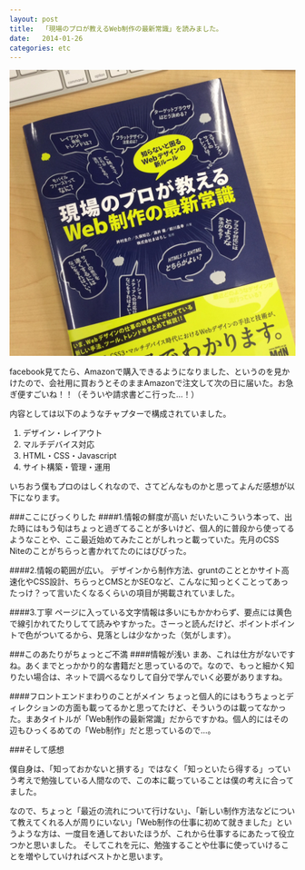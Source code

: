 ```yaml
---
layout: post
title:  「現場のプロが教えるWeb制作の最新常識」を読みました。
date:   2014-01-26
categories: etc
---
```


![現場のプロが教えるWeb制作の最新常識](/assets/images/img_20130126.jpg)

facebook見てたら、Amazonで購入できるようになりました、というのを見かけたので、会社用に買おうとそのままAmazonで注文して次の日に届いた。お急ぎ便すごいね！！（そういや請求書どこ行った…！）

内容としては以下のようなチャプターで構成されていました。

1. デザイン・レイアウト
2. マルチデバイス対応
3. HTML・CSS・Javascript
4. サイト構築・管理・運用

いちおう僕もプロのはしくれなので、さてどんなものかと思ってよんだ感想が以下になります。

###ここにびっくりした
####1.情報の鮮度が高い
だいたいこういう本って、出た時にはもう旬はちょっと過ぎてることが多いけど、個人的に普段から使ってるようなことや、ここ最近始めてみたことがしれっと載っていた。先月のCSS Niteのことがちらっと書かれてたのにはびびった。

####2.情報の範囲が広い。
デザインから制作方法、gruntのこととかサイト高速化やCSS設計、ちらっとCMSとかSEOなど、こんなに知っとくことってあったっけ？って言いたくなるくらいの項目が掲載されていました。

####3.丁寧
ページに入っている文字情報は多いにもかかわらず、要点には黄色で線引かれてたりしてて読みやすかった。さーっと読んだけど、ポイントポイントで色がついてるから、見落としは少なかった（気がします）。



###このあたりがちょっとご不満
####情報が浅い
まあ、これは仕方がないですね。あくまでとっかかり的な書籍だと思っているので。なので、もっと細かく知りたい場合は、ネットで調べるなりして自分で学んでいく必要がありますね。

####フロントエンドまわりのことがメイン
ちょっと個人的にはもうちょっとディレクションの方面も載ってるかと思ってたけど、そういうのは載ってなかった。まあタイトルが「Web制作の最新常識」だからですかね。個人的にはその辺もひっくるめての「Web制作」だと思っているので…。




###そして感想

僕自身は、「知っておかないと損する」ではなく「知っといたら得する」っていう考えで勉強している人間なので、この本に載っていることは僕の考えに合ってました。

なので、ちょっと「最近の流れについて行けない」、「新しい制作方法などについて教えてくれる人が周りにいない」「Web制作の仕事に初めて就きました」というような方は、一度目を通しておいたほうが、これから仕事するにあたって役立つかと思いました。
そしてこれを元に、勉強することや仕事に使っていけることを増やしていければベストかと思います。



